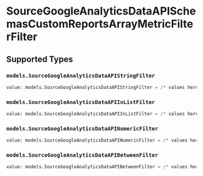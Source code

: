 # SourceGoogleAnalyticsDataAPISchemasCustomReportsArrayMetricFilterFilter


## Supported Types

### `models.SourceGoogleAnalyticsDataAPIStringFilter`

```python
value: models.SourceGoogleAnalyticsDataAPIStringFilter = /* values here */
```

### `models.SourceGoogleAnalyticsDataAPIInListFilter`

```python
value: models.SourceGoogleAnalyticsDataAPIInListFilter = /* values here */
```

### `models.SourceGoogleAnalyticsDataAPINumericFilter`

```python
value: models.SourceGoogleAnalyticsDataAPINumericFilter = /* values here */
```

### `models.SourceGoogleAnalyticsDataAPIBetweenFilter`

```python
value: models.SourceGoogleAnalyticsDataAPIBetweenFilter = /* values here */
```

